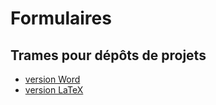 # Formulaires

## Trames pour dépôts de projets

 - [version Word](documents/Trame_projet_EXPLOR.docx)
 - [version LaTeX](documents/Trame_projet_EXPLOR.tex)
